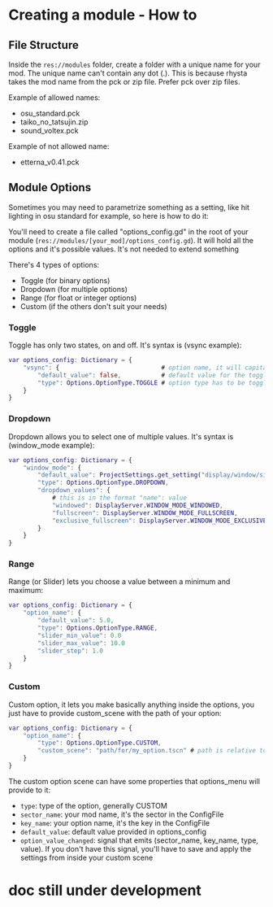 # Creating a module - How to


## File Structure

Inside the `res://modules` folder, create a folder with a unique name for your mod.
The unique name can't contain any dot (.). This is because rhysta takes the mod name from
the pck or zip file. Prefer pck over zip files.

Example of allowed names:
- osu_standard.pck
- taiko_no_tatsujin.zip
- sound_voltex.pck

Example of not allowed name:
- etterna_v0.41.pck


## Module Options

Sometimes you may need to parametrize something as a setting, like hit
lighting in osu standard for example, so here is how to do it:

You'll need to create a file called "options_config.gd" in the root of your
module (`res://modules/[your_mod]/options_config.gd`). It will hold all the
options and it's possible values. It's not needed to extend something

There's 4 types of options:
- Toggle (for binary options)
- Dropdown (for multiple options)
- Range (for float or integer options)
- Custom (if the others don't suit your needs)

### Toggle

Toggle has only two states, on and off. It's syntax is (vsync example):

```gd
var options_config: Dictionary = {
	"vsync": {                            # option name, it will capitalize later
		"default_value": false,           # default value for the toggle, boolean
		"type": Options.OptionType.TOGGLE # option type has to be toggle, use this enum
	}
}
```

### Dropdown

Dropdown allows you to select one of multiple values. It's syntax is (window_mode example):

```gd
var options_config: Dictionary = {
	"window_mode": {
		"default_value": ProjectSettings.get_setting("display/window/size/mode"),
		"type": Options.OptionType.DROPDOWN,
		"dropdown_values": {
			# this is in the format "name": value
			"windowed": DisplayServer.WINDOW_MODE_WINDOWED,
			"fullscreen": DisplayServer.WINDOW_MODE_FULLSCREEN,
			"exclusive_fullscreen": DisplayServer.WINDOW_MODE_EXCLUSIVE_FULLSCREEN
		}
	}
}
```

### Range

Range (or Slider) lets you choose a value between a minimum and maximum:

```gd
var options_config: Dictionary = {
	"option_name": {
		"default_value": 5.0,
		"type": Options.OptionType.RANGE,
		"slider_min_value": 0.0
		"slider_max_value": 10.0
		"slider_step": 1.0
	}
}
```

### Custom

Custom option, it lets you make basically anything inside the options,
you just have to provide custom_scene with the path of your option:

```gd
var options_config: Dictionary = {
	"option_name": {
		"type": Options.OptionType.CUSTOM,
		"custom_scene": "path/for/my_option.tscn" # path is relative to res://modules/[your_mod]/
	}
}
```

The custom option scene can have some properties that options_menu will
provide to it:
- `type`: type of the option, generally CUSTOM
- `sector_name`: your mod name, it's the sector in the ConfigFile
- `key_name`: your option name, it's the key in the ConfigFile
- `default_value`: default value provided in options_config
- `option_value_changed`: signal that emits (sector_name, key_name, type, value). If you don't have
this signal, you'll have to save and apply the settings from inside your custom scene

# doc still under development
